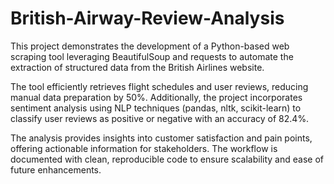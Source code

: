# British-Airway-Review-Analysis

This project demonstrates the development of a Python-based web scraping tool leveraging BeautifulSoup and requests to automate the extraction of structured data from the British Airlines website. 

The tool efficiently retrieves flight schedules and user reviews, reducing manual data preparation by 50%. Additionally, the project incorporates sentiment analysis using NLP techniques (pandas, nltk, scikit-learn) to classify user reviews as positive or negative with an accuracy of 82.4%. 

The analysis provides insights into customer satisfaction and pain points, offering actionable information for stakeholders. The workflow is documented with clean, reproducible code to ensure scalability and ease of future enhancements.
